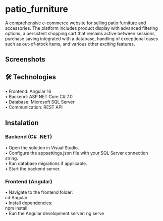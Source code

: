 # patio_furniture
A comprehensive e-commerce website for selling patio furniture and accessories. The platform includes product display with advanced filtering options, a persistent shopping cart that remains active between sessions, purchase saving integrated with a database, handling of exceptional cases such as out-of-stock items, and various other exciting features.
## Screenshots
## 🛠 Technologies
• Frontend: Angular 16  
• Backend: ASP.NET Core C# 7.0  
• Database: Microsoft SQL Server  
• Communication: REST API
## Instalation
### Backend (C# .NET)
• Open the solution in Visual Studio.  
• Configure the appsettings.json file with your SQL Server connection string.  
• Run database migrations if applicable.  
• Start the backend server.

### Frontend (Angular)
• Navigate to the frontend folder:  
cd Angular  
• Install dependencies:  
npm install  
• Run the Angular development server:
ng serve

